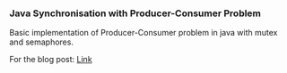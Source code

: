 ### Java Synchronisation with Producer-Consumer Problem

Basic implementation of Producer-Consumer problem in java with mutex and semaphores.

For the blog post: [Link](https://turkogluc.com/java-concurrency-producer-consumer/)
